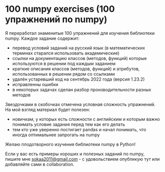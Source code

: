 # 100 numpy exercises (100 упражнений по numpy)
Я переработал знаменитые 100 упражнений для изучения библиотеки numpy. Каждое задание содержит:
- перевод условий заданий на русский язык (в математических терминах старался использовать академические)
- ссылки на документацию классов (методов, функций) которые используются в решении под каждым заданием
- краткие описания классов (методов, функций) и атрибутов, использованных в решении рядом со ссылками
- удалён устаревший код на сентябрь 2022 года (версия 1.23.2)
- исправленны ошибки
- в некоторых задачах сделан разбор производительности разных методов  

Звездочками в скобочках отмечена условная сложность упражнений. На мой взгляд материал будет полезен:  
- новичкам, у которых есть сложности с английским и которым важно понимать условие задания перед тем как его делать
- тем кто уже уверенно постигает pandas и начал понимать, что иногда оптимальнее запрогать на numpy  

Желаю плодотворного изучения библиотеки numpy в Python!  

Если у вас есть примеры хороших и полезных заданий по numpy, пишите мне [sokaa2011@gmail.com](mailto:sokaa2011@gmail.com) - с удовольствием опубликую тут или добавляйте сами в collaboration.